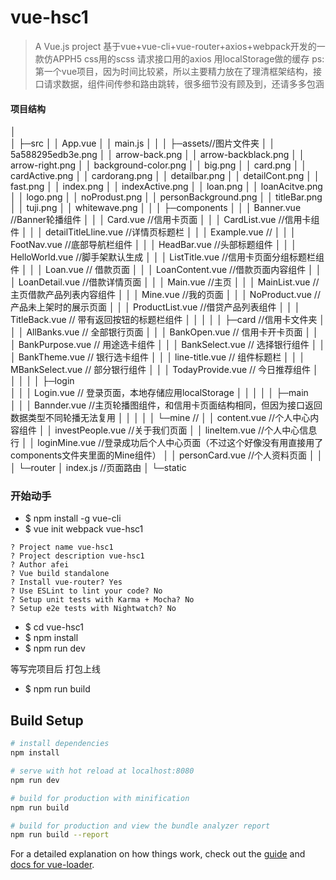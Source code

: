 # vue-hsc1

> A Vue.js project
基于vue+vue-cli+vue-router+axios+webpack开发的一款仿APPH5
css用的scss
请求接口用的axios
用localStorage做的缓存
ps:第一个vue项目，因为时间比较紧，所以主要精力放在了理清框架结构，接口请求数据，组件间传参和路由跳转，很多细节没有顾及到，还请多多包涵

#### 项目结构
│              
│
├─src
│  │  App.vue
│  │  main.js
│  │
│  ├─assets//图片文件夹
│  │      5a588295edb3e.png
│  │      arrow-back.png
│  │      arrow-backblack.png
│  │      arrow-right.png
│  │      background-color.png
│  │      big.png
│  │      card.png
│  │      cardActive.png
│  │      cardorang.png
│  │      detailbar.png
│  │      detailCont.png
│  │      fast.png
│  │      index.png
│  │      indexActive.png
│  │      loan.png
│  │      loanAcitve.png
│  │      logo.png
│  │      noProdust.png
│  │      personBackground.png
│  │      titleBar.png
│  │      tuji.png
│  │      whitewave.png
│  │
│  ├─components
│  │  │  Banner.vue //Banner轮播组件
│  │  │  Card.vue	//信用卡页面
│  │  │  CardList.vue //信用卡组件
│  │  │  detailTitleLline.vue //详情页标题栏
│  │  │  Example.vue //
│  │  │  FootNav.vue //底部导航栏组件
│  │  │  HeadBar.vue	//头部标题组件
│  │  │  HelloWorld.vue	//脚手架默认生成
│  │  │  ListTitle.vue	//信用卡页面分组标题栏组件
│  │  │  Loan.vue	// 借款页面
│  │  │  LoanContent.vue	//借款页面内容组件
│  │  │  LoanDetail.vue		//借款详情页面
│  │  │  Main.vue	//主页
│  │  │  MainList.vue	//主页借款产品列表内容组件
│  │  │  Mine.vue	//我的页面
│  │  │  NoProduct.vue	//产品未上架时的展示页面
│  │  │  ProductList.vue	//借贷产品列表组件
│  │  │  TitleBack.vue	// 带有返回按钮的标题栏组件
│  │  │
│  │  ├─card	//信用卡文件夹
│  │  │      AllBanks.vue	// 全部银行页面
│  │  │      BankOpen.vue	// 信用卡开卡页面
│  │  │      BankPurpose.vue	// 用途选卡组件
│  │  │      BankSelect.vue	// 选择银行组件
│  │  │      BankTheme.vue	// 银行选卡组件
│  │  │      line-title.vue	// 组件标题栏
│  │  │      MBankSelect.vue	// 部分银行组件
│  │  │      TodayProvide.vue	// 今日推荐组件
│  │  │
│  │  ├─login	
│  │  │      Login.vue	// 登录页面，本地存储应用localStorage
│  │  │
│  │  ├─main	
│  │  │      Bannder.vue	//主页轮播图组件，和信用卡页面结构相同，但因为接口返回数据类型不同轮播无法复用
│  │  │
│  │  └─mine	//
│  │          content.vue	//个人中心内容组件
│  │          investPeople.vue	//关于我们页面
│  │          lineItem.vue	//个人中心信息行
│  │          loginMine.vue		//登录成功后个人中心页面（不过这个好像没有用直接用了components文件夹里面的Mine组件）
│  │          personCard.vue	//个人资料页面
│  │
│  └─router
│          index.js	//页面路由
│
└─static

### 开始动手
* $ npm install -g vue-cli 
* $ vue init webpack vue-hsc1

```
? Project name vue-hsc1
? Project description vue-hsc1
? Author afei
? Vue build standalone
? Install vue-router? Yes
? Use ESLint to lint your code? No
? Setup unit tests with Karma + Mocha? No
? Setup e2e tests with Nightwatch? No
```

* $ cd vue-hsc1
* $ npm install
* $ npm run dev

等写完项目后 打包上线
* $ npm run build

## Build Setup

``` bash
# install dependencies
npm install

# serve with hot reload at localhost:8080
npm run dev

# build for production with minification
npm run build

# build for production and view the bundle analyzer report
npm run build --report
```

For a detailed explanation on how things work, check out the [guide](http://vuejs-templates.github.io/webpack/) and [docs for vue-loader](http://vuejs.github.io/vue-loader).
